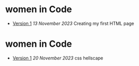 # women in Code
- [Version 1](https://JennaHrd.github.io/Crocodiles/index-one.html)
*13 November 2023*
Creating my first HTML page


# women in Code
- [Version 1](https://JennaHrd.github.io/Crocodiles/index-one.html)
*20 November 2023*
css hellscape